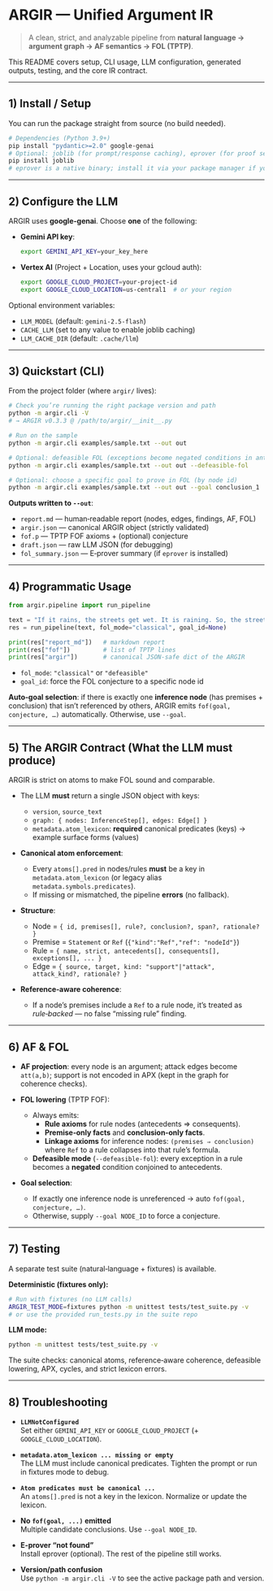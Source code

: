 # ARGIR — Unified Argument IR

> A clean, strict, and analyzable pipeline from **natural language → argument graph → AF semantics → FOL (TPTP)**.

This README covers setup, CLI usage, LLM configuration, generated outputs, testing, and the core IR contract.

---

## 1) Install / Setup

You can run the package straight from source (no build needed).

```bash
# Dependencies (Python 3.9+)
pip install "pydantic>=2.0" google-genai
# Optional: joblib (for prompt/response caching), eprover (for proof search)
pip install joblib
# eprover is a native binary; install it via your package manager if you want proofs
```

---

## 2) Configure the LLM

ARGIR uses **google-genai**. Choose **one** of the following:

- **Gemini API key**:
  ```bash
  export GEMINI_API_KEY=your_key_here
  ```

- **Vertex AI** (Project + Location, uses your gcloud auth):
  ```bash
  export GOOGLE_CLOUD_PROJECT=your-project-id
  export GOOGLE_CLOUD_LOCATION=us-central1  # or your region
  ```

Optional environment variables:
- `LLM_MODEL` (default: `gemini-2.5-flash`)
- `CACHE_LLM` (set to any value to enable joblib caching)
- `LLM_CACHE_DIR` (default: `.cache/llm`)

---

## 3) Quickstart (CLI)

From the project folder (where `argir/` lives):

```bash
# Check you’re running the right package version and path
python -m argir.cli -V
# → ARGIR v0.3.3 @ /path/to/argir/__init__.py

# Run on the sample
python -m argir.cli examples/sample.txt --out out

# Optional: defeasible FOL (exceptions become negated conditions in antecedent)
python -m argir.cli examples/sample.txt --out out --defeasible-fol

# Optional: choose a specific goal to prove in FOL (by node id)
python -m argir.cli examples/sample.txt --out out --goal conclusion_1
```

**Outputs written to `--out`**:
- `report.md` — human‑readable report (nodes, edges, findings, AF, FOL)
- `argir.json` — canonical ARGIR object (strictly validated)
- `fof.p` — TPTP FOF axioms + (optional) conjecture
- `draft.json` — raw LLM JSON (for debugging)
- `fol_summary.json` — E‑prover summary (if `eprover` is installed)

---

## 4) Programmatic Usage

```python
from argir.pipeline import run_pipeline

text = "If it rains, the streets get wet. It is raining. So, the streets will get wet."
res = run_pipeline(text, fol_mode="classical", goal_id=None)

print(res["report_md"])   # markdown report
print(res["fof"])         # list of TPTP lines
print(res["argir"])       # canonical JSON-safe dict of the ARGIR
```

- `fol_mode`: `"classical"` or `"defeasible"`
- `goal_id`: force the FOL conjecture to a specific node id

**Auto‑goal selection**: if there is exactly one **inference node** (has premises + conclusion) that isn’t referenced by others, ARGIR emits `fof(goal, conjecture, …)` automatically. Otherwise, use `--goal`.

---

## 5) The ARGIR Contract (What the LLM must produce)

ARGIR is strict on atoms to make FOL sound and comparable.

- The LLM **must** return a single JSON object with keys:
  - `version`, `source_text`
  - `graph: { nodes: InferenceStep[], edges: Edge[] }`
  - `metadata.atom_lexicon`: **required** canonical predicates (keys) → example surface forms (values)

- **Canonical atom enforcement**:
  - Every `atoms[].pred` in nodes/rules **must** be a key in `metadata.atom_lexicon` (or legacy alias `metadata.symbols.predicates`).
  - If missing or mismatched, the pipeline **errors** (no fallback).

- **Structure**:
  - Node = `{ id, premises[], rule?, conclusion?, span?, rationale? }`
  - Premise = `Statement` or `Ref` (`{"kind":"Ref","ref": "nodeId"}`)
  - Rule = `{ name, strict, antecedents[], consequents[], exceptions[], ... }`
  - Edge = `{ source, target, kind: "support"|"attack", attack_kind?, rationale? }`

- **Reference‑aware coherence**:
  - If a node’s premises include a `Ref` to a rule node, it’s treated as *rule‑backed* — no false “missing rule” finding.

---

## 6) AF & FOL

- **AF projection**: every node is an argument; attack edges become `att(a,b)`; support is not encoded in APX (kept in the graph for coherence checks).

- **FOL lowering** (TPTP FOF):
  - Always emits:
    - **Rule axioms** for rule nodes (antecedents ⇒ consequents).
    - **Premise‑only facts** and **conclusion‑only facts**.
    - **Linkage axioms** for inference nodes: `(premises ⇒ conclusion)` where `Ref` to a rule collapses into that rule’s formula.
  - **Defeasible mode** (`--defeasible-fol`): every exception in a rule becomes a **negated** condition conjoined to antecedents.

- **Goal selection**:
  - If exactly one inference node is unreferenced → auto `fof(goal, conjecture, …)`.
  - Otherwise, supply `--goal NODE_ID` to force a conjecture.

---

## 7) Testing

A separate test suite (natural‑language + fixtures) is available.

**Deterministic (fixtures only):**

```bash
# Run with fixtures (no LLM calls)
ARGIR_TEST_MODE=fixtures python -m unittest tests/test_suite.py -v
# or use the provided run_tests.py in the suite repo
```

**LLM mode:**

```bash
python -m unittest tests/test_suite.py -v
```

The suite checks: canonical atoms, reference‑aware coherence, defeasible lowering, APX, cycles, and strict lexicon errors.

---

## 8) Troubleshooting

- **`LLMNotConfigured`**  
  Set either `GEMINI_API_KEY` or `GOOGLE_CLOUD_PROJECT` (+ `GOOGLE_CLOUD_LOCATION`).

- **`metadata.atom_lexicon ... missing or empty`**  
  The LLM must include canonical predicates. Tighten the prompt or run in fixtures mode to debug.

- **`Atom predicates must be canonical ...`**  
  An `atoms[].pred` is not a key in the lexicon. Normalize or update the lexicon.

- **No `fof(goal, ...)` emitted**  
  Multiple candidate conclusions. Use `--goal NODE_ID`.

- **E‑prover “not found”**  
  Install eprover (optional). The rest of the pipeline still works.

- **Version/path confusion**  
  Use `python -m argir.cli -V` to see the active package path and version.

